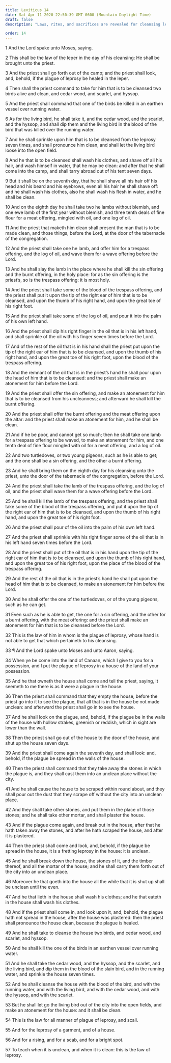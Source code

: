 ```yaml
---
title: Leviticus 14
date: Sat Apr 11 2020 22:50:39 GMT-0600 (Mountain Daylight Time)
draft: false
description: "Laws, rites, and sacrifices are revealed for cleansing lepers, their garments, and leprous houses."

order: 14
---
```

    
1 And the Lord spake unto Moses, saying.

2 This shall be the law of the leper in the day of his cleansing: He shall be brought unto the priest.

3 And the priest shall go forth out of the camp; and the priest shall look, and, behold, if the plague of leprosy be healed in the leper.

4 Then shall the priest command to take for him that is to be cleansed two birds alive and clean, and cedar wood, and scarlet, and hyssop.

5 And the priest shall command that one of the birds be killed in an earthen vessel over running water.

6 As for the living bird, he shall take it, and the cedar wood, and the scarlet, and the hyssop, and shall dip them and the living bird in the blood of the bird that was killed over the running water.

7 And he shall sprinkle upon him that is to be cleansed from the leprosy seven times, and shall pronounce him clean, and shall let the living bird loose into the open field.

8 And he that is to be cleansed shall wash his clothes, and shave off all his hair, and wash himself in water, that he may be clean: and after that he shall come into the camp, and shall tarry abroad out of his tent seven days.

9 But it shall be on the seventh day, that he shall shave all his hair off his head and his beard and his eyebrows, even all his hair he shall shave off: and he shall wash his clothes, also he shall wash his flesh in water, and he shall be clean.

10 And on the eighth day he shall take two he lambs without blemish, and one ewe lamb of the first year without blemish, and three tenth deals of fine flour for a meat offering, mingled with oil, and one log of oil.

11 And the priest that maketh him clean shall present the man that is to be made clean, and those things, before the Lord, at the door of the tabernacle of the congregation.

12 And the priest shall take one he lamb, and offer him for a trespass offering, and the log of oil, and wave them for a wave offering before the Lord.

13 And he shall slay the lamb in the place where he shall kill the sin offering and the burnt offering, in the holy place: for as the sin offering is the priest’s, so is the trespass offering: it is most holy.

14 And the priest shall take some of the blood of the trespass offering, and the priest shall put it upon the tip of the right ear of him that is to be cleansed, and upon the thumb of his right hand, and upon the great toe of his right foot.

15 And the priest shall take some of the log of oil, and pour it into the palm of his own left hand.

16 And the priest shall dip his right finger in the oil that is in his left hand, and shall sprinkle of the oil with his finger seven times before the Lord.

17 And of the rest of the oil that is in his hand shall the priest put upon the tip of the right ear of him that is to be cleansed, and upon the thumb of his right hand, and upon the great toe of his right foot, upon the blood of the trespass offering.

18 And the remnant of the oil that is in the priest’s hand he shall pour upon the head of him that is to be cleansed: and the priest shall make an atonement for him before the Lord.

19 And the priest shall offer the sin offering, and make an atonement for him that is to be cleansed from his uncleanness; and afterward he shall kill the burnt offering.

20 And the priest shall offer the burnt offering and the meat offering upon the altar: and the priest shall make an atonement for him, and he shall be clean.

21 And if he be poor, and cannot get so much; then he shall take one lamb for a trespass offering to be waved, to make an atonement for him, and one tenth deal of fine flour mingled with oil for a meat offering, and a log of oil.

22 And two turtledoves, or two young pigeons, such as he is able to get; and the one shall be a sin offering, and the other a burnt offering.

23 And he shall bring them on the eighth day for his cleansing unto the priest, unto the door of the tabernacle of the congregation, before the Lord.

24 And the priest shall take the lamb of the trespass offering, and the log of oil, and the priest shall wave them for a wave offering before the Lord.

25 And he shall kill the lamb of the trespass offering, and the priest shall take some of the blood of the trespass offering, and put it upon the tip of the right ear of him that is to be cleansed, and upon the thumb of his right hand, and upon the great toe of his right foot.

26 And the priest shall pour of the oil into the palm of his own left hand.

27 And the priest shall sprinkle with his right finger some of the oil that is in his left hand seven times before the Lord.

28 And the priest shall put of the oil that is in his hand upon the tip of the right ear of him that is to be cleansed, and upon the thumb of his right hand, and upon the great toe of his right foot, upon the place of the blood of the trespass offering.

29 And the rest of the oil that is in the priest’s hand he shall put upon the head of him that is to be cleansed, to make an atonement for him before the Lord.

30 And he shall offer the one of the turtledoves, or of the young pigeons, such as he can get.

31 Even such as he is able to get, the one for a sin offering, and the other for a burnt offering, with the meat offering: and the priest shall make an atonement for him that is to be cleansed before the Lord.

32 This is the law of him in whom is the plague of leprosy, whose hand is not able to get that which pertaineth to his cleansing.

33 ¶ And the Lord spake unto Moses and unto Aaron, saying.

34 When ye be come into the land of Canaan, which I give to you for a possession, and I put the plague of leprosy in a house of the land of your possession.

35 And he that owneth the house shall come and tell the priest, saying, It seemeth to me there is as it were a plague in the house.

36 Then the priest shall command that they empty the house, before the priest go into it to see the plague, that all that is in the house be not made unclean: and afterward the priest shall go in to see the house.

37 And he shall look on the plague, and, behold, if the plague be in the walls of the house with hollow strakes, greenish or reddish, which in sight are lower than the wall.

38 Then the priest shall go out of the house to the door of the house, and shut up the house seven days.

39 And the priest shall come again the seventh day, and shall look: and, behold, if the plague be spread in the walls of the house.

40 Then the priest shall command that they take away the stones in which the plague is, and they shall cast them into an unclean place without the city.

41 And he shall cause the house to be scraped within round about, and they shall pour out the dust that they scrape off without the city into an unclean place.

42 And they shall take other stones, and put them in the place of those stones; and he shall take other mortar, and shall plaster the house.

43 And if the plague come again, and break out in the house, after that he hath taken away the stones, and after he hath scraped the house, and after it is plastered.

44 Then the priest shall come and look, and, behold, if the plague be spread in the house, it is a fretting leprosy in the house: it is unclean.

45 And he shall break down the house, the stones of it, and the timber thereof, and all the mortar of the house; and he shall carry them forth out of the city into an unclean place.

46 Moreover he that goeth into the house all the while that it is shut up shall be unclean until the even.

47 And he that lieth in the house shall wash his clothes; and he that eateth in the house shall wash his clothes.

48 And if the priest shall come in, and look upon it, and, behold, the plague hath not spread in the house, after the house was plastered: then the priest shall pronounce the house clean, because the plague is healed.

49 And he shall take to cleanse the house two birds, and cedar wood, and scarlet, and hyssop.

50 And he shall kill the one of the birds in an earthen vessel over running water.

51 And he shall take the cedar wood, and the hyssop, and the scarlet, and the living bird, and dip them in the blood of the slain bird, and in the running water, and sprinkle the house seven times.

52 And he shall cleanse the house with the blood of the bird, and with the running water, and with the living bird, and with the cedar wood, and with the hyssop, and with the scarlet.

53 But he shall let go the living bird out of the city into the open fields, and make an atonement for the house: and it shall be clean.

54 This is the law for all manner of plague of leprosy, and scall.

55 And for the leprosy of a garment, and of a house.

56 And for a rising, and for a scab, and for a bright spot.

57 To teach when it is unclean, and when it is clean: this is the law of leprosy.
